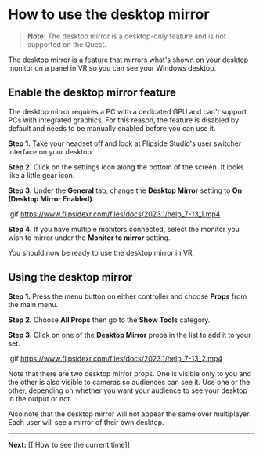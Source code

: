 # How to use the desktop mirror

> **Note:** The desktop mirror is a desktop-only feature and is not supported on the Quest.

The desktop mirror is a feature that mirrors what's shown on your desktop monitor on a panel in VR so you can see your Windows desktop.

## Enable the desktop mirror feature

The desktop mirror requires a PC with a dedicated GPU and can't support PCs with integrated graphics. For this reason, the feature is disabled by default and needs to be manually enabled before you can use it.

**Step 1.** Take your headset off and look at Flipside Studio's user switcher interface on your desktop.

**Step 2.** Click on the settings icon along the bottom of the screen. It looks like a little gear icon.

**Step 3.** Under the **General** tab, change the **Desktop Mirror** setting to **On (Desktop Mirror Enabled)**.

:gif https://www.flipsidexr.com/files/docs/2023.1/help_7-13_1.mp4

**Step 4.** If you have multiple monitors connected, select the monitor you wish to mirror under the **Monitor to mirror** setting.

You should now be ready to use the desktop mirror in VR.

## Using the desktop mirror

**Step 1.** Press the menu button on either controller and choose **Props** from the main menu.

**Step 2.** Choose **All Props** then go to the **Show Tools** category.

**Step 3.** Click on one of the **Desktop Mirror** props in the list to add it to your set.

:gif https://www.flipsidexr.com/files/docs/2023.1/help_7-13_2.mp4

Note that there are two desktop mirror props. One is visible only to you and the other is also visible to cameras so audiences can see it. Use one or the other, depending on whether you want your audience to see your desktop in the output or not.

Also note that the desktop mirror will not appear the same over multiplayer. Each user will see a mirror of their own desktop.

---

**Next:** [[:How to see the current time]]
